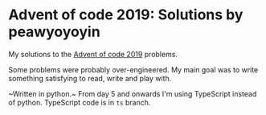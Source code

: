 # Advent of code 2019: Solutions by peawyoyoyin

My solutions to the [Advent of code 2019](https://adventofcode.com/2019) problems.

Some problems were probably over-engineered. My main goal was to write something satisfying to read, write and play with.

~Written in python.~ From day 5 and onwards I'm using TypeScript instead of python. TypeScript code is in `ts` branch.
